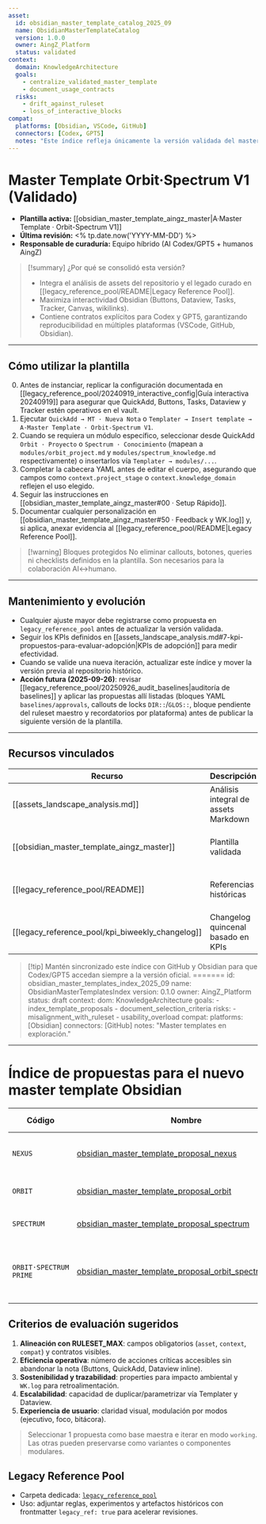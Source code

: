 ```yaml
---
asset:
  id: obsidian_master_template_catalog_2025_09
  name: ObsidianMasterTemplateCatalog
  version: 1.0.0
  owner: AingZ_Platform
  status: validated
context:
  domain: KnowledgeArchitecture
  goals:
    - centralize_validated_master_template
    - document_usage_contracts
  risks:
    - drift_against_ruleset
    - loss_of_interactive_blocks
compat:
  platforms: [Obsidian, VSCode, GitHub]
  connectors: [Codex, GPT5]
  notes: "Este índice refleja únicamente la versión validada del master template."
---
```


# Master Template Orbit·Spectrum V1 (Validado)

- **Plantilla activa:** [[obsidian_master_template_aingz_master|A·Master Template · Orbit-Spectrum V1]]
- **Última revisión:** <% tp.date.now('YYYY-MM-DD') %>
- **Responsable de curaduría:** Equipo híbrido (AI Codex/GPT5 + humanos AingZ)

> [!summary] ¿Por qué se consolidó esta versión?
> - Integra el análisis de assets del repositorio y el legado curado en [[legacy_reference_pool/README|Legacy Reference Pool]].
> - Maximiza interactividad Obsidian (Buttons, Dataview, Tasks, Tracker, Canvas, wikilinks).
> - Contiene contratos explícitos para Codex y GPT5, garantizando reproducibilidad en múltiples plataformas (VSCode, GitHub, Obsidian).

---

## Cómo utilizar la plantilla

0. Antes de instanciar, replicar la configuración documentada en [[legacy_reference_pool/20240919_interactive_config|Guía interactiva 20240919]] para asegurar que QuickAdd, Buttons, Tasks, Dataview y Tracker estén operativos en el vault.
1. Ejecutar `QuickAdd → MT · Nueva Nota` o `Templater → Insert template → A·Master Template · Orbit-Spectrum V1`.
2. Cuando se requiera un módulo específico, seleccionar desde QuickAdd `Orbit · Proyecto` o `Spectrum · Conocimiento` (mapean a `modules/orbit_project.md` y `modules/spectrum_knowledge.md` respectivamente) o insertarlos vía `Templater → modules/...`.
3. Completar la cabecera YAML antes de editar el cuerpo, asegurando que campos como `context.project_stage` o `context.knowledge_domain` reflejen el uso elegido.
4. Seguir las instrucciones en [[obsidian_master_template_aingz_master#00 · Setup Rápido]].
5. Documentar cualquier personalización en [[obsidian_master_template_aingz_master#50 · Feedback y WK.log]] y, si aplica, anexar evidencia al [[legacy_reference_pool/README|Legacy Reference Pool]].

> [!warning] Bloques protegidos
> No eliminar callouts, botones, queries ni checklists definidos en la plantilla. Son necesarios para la colaboración AI↔humano.

---

## Mantenimiento y evolución

- Cualquier ajuste mayor debe registrarse como propuesta en `legacy_reference_pool` antes de actualizar la versión validada.
- Seguir los KPIs definidos en [[assets_landscape_analysis.md#7-kpi-propuestos-para-evaluar-adopción|KPIs de adopción]] para medir efectividad.
- Cuando se valide una nueva iteración, actualizar este índice y mover la versión previa al repositorio histórico.
- **Acción futura (2025-09-26)**: revisar [[legacy_reference_pool/20250926_audit_baselines|auditoría de baselines]] y aplicar las propuestas allí listadas (bloques YAML `baselines/approvals`, callouts de locks `DIR::`/`GLOS::`, bloque pendiente del ruleset maestro y recordatorios por plataforma) antes de publicar la siguiente versión de la plantilla.

---

## Recursos vinculados

| Recurso | Descripción | Uso |
| ------- | ----------- | --- |
| [[assets_landscape_analysis.md]] | Análisis integral de assets Markdown | Identificar requisitos y KPIs.
| [[obsidian_master_template_aingz_master]] | Plantilla validada | Base obligatoria para nuevas notas.
| [[legacy_reference_pool/README]] | Referencias históricas | Consultar experimentos y reglas previas.
| [[legacy_reference_pool/kpi_biweekly_changelog]] | Changelog quincenal basado en KPIs | Documentar ajustes y próximas iteraciones.

> [!tip] Mantén sincronizado este índice con GitHub y Obsidian para que Codex/GPT5 accedan siempre a la versión oficial.
=======
  id: obsidian_master_templates_index_2025_09
  name: ObsidianMasterTemplatesIndex
  version: 0.1.0
  owner: AingZ_Platform
  status: draft
context:
  dom: KnowledgeArchitecture
  goals:
    - index_template_proposals
    - document_selection_criteria
  risks:
    - misalignment_with_ruleset
    - usability_overload
compat:
  platforms: [Obsidian]
  connectors: [GitHub]
  notes: "Master templates en exploración."
---

# Índice de propuestas para el nuevo master template Obsidian

| Código | Nombre | Enfoque principal | Highlight interactivo |
| ------ | ------ | ----------------- | ---------------------- |
| `NEXUS` | [obsidian_master_template_proposal_nexus](obsidian_master_template_proposal_nexus.md) | Orquestación integral (estrategia + ejecución) | Tabs CSS + callouts DO/DON'T + Dashboard Dataview |
| `ORBIT` | [obsidian_master_template_proposal_orbit](obsidian_master_template_proposal_orbit.md) | Ciclo de proyectos sostenibles | Timeline Buttons + Tracker KPIs |
| `SPECTRUM` | [obsidian_master_template_proposal_spectrum](obsidian_master_template_proposal_spectrum.md) | Gestión de conocimiento y evidencias | Canvas embed + bibliografía dinámica |
| `ORBIT·SPECTRUM PRIME` | [obsidian_master_template_proposal_orbit_spectrum_prime](obsidian_master_template_proposal_orbit_spectrum_prime.md) | Fusión ciclo-proyecto + knowledge fabric con co-working IA/humano | Dataview híbrido + Handshake AI + Canvas/Excalidraw |


## Criterios de evaluación sugeridos

1. **Alineación con RULESET_MAX**: campos obligatorios (`asset`, `context`, `compat`) y contratos visibles.
2. **Eficiencia operativa**: número de acciones críticas accesibles sin abandonar la nota (Buttons, QuickAdd, Dataview inline).
3. **Sostenibilidad y trazabilidad**: properties para impacto ambiental y `WK.log` para retroalimentación.
4. **Escalabilidad**: capacidad de duplicar/parametrizar vía Templater y Dataview.
5. **Experiencia de usuario**: claridad visual, modulación por modos (ejecutivo, foco, bitácora).

> Seleccionar 1 propuesta como base maestra e iterar en modo `working`. Las otras pueden preservarse como variantes o componentes modulares.

## Legacy Reference Pool

- Carpeta dedicada: [`legacy_reference_pool`](legacy_reference_pool/)
- Uso: adjuntar reglas, experimentos y artefactos históricos con frontmatter `legacy_ref: true` para acelerar revisiones.

